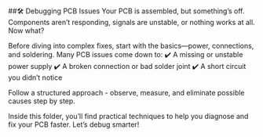 ##🛠️ Debugging PCB Issues
Your PCB is assembled, but something’s off. Components aren’t responding, signals are unstable, or nothing works at all. Now what?

Before diving into complex fixes, start with the basics—power, connections, and soldering. Many PCB issues come down to:
✔️ A missing or unstable power supply
✔️ A broken connection or bad solder joint
✔️ A short circuit you didn’t notice

Follow a structured approach - observe, measure, and eliminate possible causes step by step.

Inside this folder, you’ll find practical techniques to help you diagnose and fix your PCB faster. Let’s debug smarter! 
